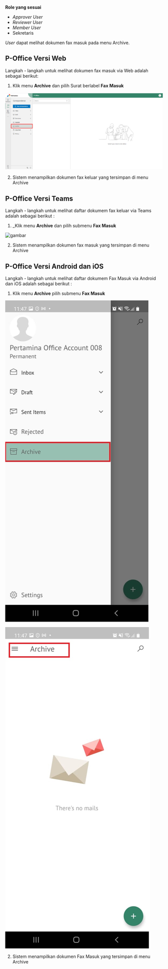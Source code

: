 **Role yang sesuai**

- *Approver User*
- *Reviewer User*
- *Member User*
- Sekretaris

*User* dapat melihat dokumen fax masuk pada menu Archive.

## **P-Office Versi Web**

Langkah - langkah untuk melihat dokumen fax masuk via Web adalah sebagai berikut:

1. Klik menu **Archive** dan pilih Surat berlabel **Fax Masuk**

![gambar](Archive/AR_Web/02AR04.png)

2. Sistem menampilkan dokumen fax keluar yang tersimpan di menu Archive

## **P-Office Versi Teams**

Langkah - langkah untuk melihat daftar dokumem fax keluar via Teams adalah sebagai berikut :

1. _Klik menu **Archive** dan pilih submenu **Fax Masuk**

![gambar](Archive/AR_Teams/AR04.png)

2.  Sistem menampilkan dokumen fax masuk yang tersimpan di menu Archive

## **P-Office Versi Android dan iOS**

Langkah - langkah untuk melihat daftar dokumem Fax Masuk via Android dan iOS adalah sebagai berikut :

1. Klik menu **Archive** pilih submenu **Fax Masuk**
   
![gambar](Archive/AR_Android/FM/02A01.jpg) 

![gambar](Archive/AR_Android/FM/02A02.jpg)

2. Sistem menampilkan dokumen Fax Masuk yang tersimpan di menu Archive

